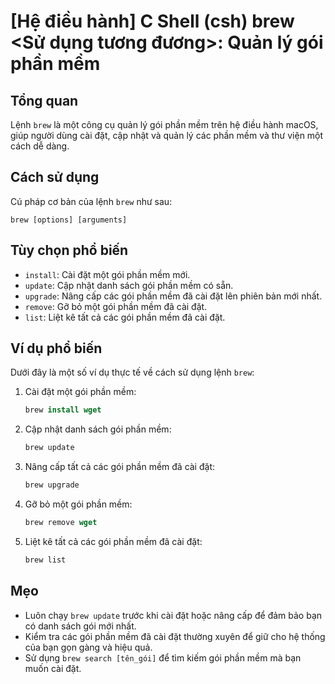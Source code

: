 # [Hệ điều hành] C Shell (csh) brew <Sử dụng tương đương>: Quản lý gói phần mềm

## Tổng quan
Lệnh `brew` là một công cụ quản lý gói phần mềm trên hệ điều hành macOS, giúp người dùng cài đặt, cập nhật và quản lý các phần mềm và thư viện một cách dễ dàng.

## Cách sử dụng
Cú pháp cơ bản của lệnh `brew` như sau:
```
brew [options] [arguments]
```

## Tùy chọn phổ biến
- `install`: Cài đặt một gói phần mềm mới.
- `update`: Cập nhật danh sách gói phần mềm có sẵn.
- `upgrade`: Nâng cấp các gói phần mềm đã cài đặt lên phiên bản mới nhất.
- `remove`: Gỡ bỏ một gói phần mềm đã cài đặt.
- `list`: Liệt kê tất cả các gói phần mềm đã cài đặt.

## Ví dụ phổ biến
Dưới đây là một số ví dụ thực tế về cách sử dụng lệnh `brew`:

1. Cài đặt một gói phần mềm:
   ```csh
   brew install wget
   ```

2. Cập nhật danh sách gói phần mềm:
   ```csh
   brew update
   ```

3. Nâng cấp tất cả các gói phần mềm đã cài đặt:
   ```csh
   brew upgrade
   ```

4. Gỡ bỏ một gói phần mềm:
   ```csh
   brew remove wget
   ```

5. Liệt kê tất cả các gói phần mềm đã cài đặt:
   ```csh
   brew list
   ```

## Mẹo
- Luôn chạy `brew update` trước khi cài đặt hoặc nâng cấp để đảm bảo bạn có danh sách gói mới nhất.
- Kiểm tra các gói phần mềm đã cài đặt thường xuyên để giữ cho hệ thống của bạn gọn gàng và hiệu quả.
- Sử dụng `brew search [tên_gói]` để tìm kiếm gói phần mềm mà bạn muốn cài đặt.